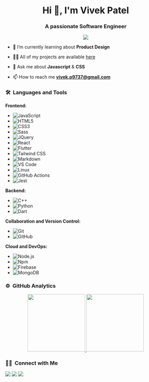 <h1 align="center">Hi 👋, I'm Vivek Patel</h1>
<h3 align="center">A passionate Software Engineer</h3>
	
<p align="center">
  <img src="https://komarev.com/ghpvc/?username=vivek9patel&color=blueviolet&style=flat">
</p>

- 🌱 I’m currently learning about **Product Design**

- 👨‍💻 All of my projects are available [here](https://www.vivek9patel.com/projects)

- 💬 Ask me about **Javascript** & **CSS**

- 📫 How to reach me **vivek.p9737@gmail.com**


	
### 🛠 &nbsp;Languages and Tools

**Frontend:**
- ![JavaScript](https://img.shields.io/badge/-JavaScript-%23F7DF1C?style=for-the-badge&logo=javascript&logoColor=000000&labelColor=%23F7DF1C&color=%23FFCE5A)
- ![HTML5](https://img.shields.io/badge/-HTML5-%23E44D27?style=for-the-badge&logo=html5&logoColor=ffffff)
- ![CSS3](https://img.shields.io/badge/-CSS3-%231572B6?style=for-the-badge&logo=css3)
- ![Sass](https://img.shields.io/badge/-Sass-%23CC6699?style=for-the-badge&logo=sass&logoColor=ffffff)
- ![JQuery](https://img.shields.io/badge/jQuery-0769AD?style=for-the-badge&logo=jquery&logoColor=white)
- ![React](https://img.shields.io/badge/-React-61DAFB?style=for-the-badge&logo=react&logoColor=ffffff)
- ![Flutter](https://img.shields.io/badge/Flutter-02569B?style=for-the-badge&logo=flutter&logoColor=white)
- ![Tailwind CSS](https://img.shields.io/badge/Tailwind_CSS-38B2AC?style=for-the-badge&logo=tailwind-css&logoColor=white)
- ![Markdown](https://img.shields.io/badge/Markdown-000000?style=for-the-badge&logo=markdown&logoColor=white)
- ![VS Code](http://img.shields.io/badge/-VS%20Code-007ACC?style=for-the-badge&logo=visual-studio-code&logoColor=ffffff)
- ![Linux](http://img.shields.io/badge/-Linux-0078D6?style=for-the-badge&logo=linux&logoColor=ffffff)
- ![GitHub Actions](https://img.shields.io/badge/GitHub%20Actions-2088FF?style=for-the-badge&logo=github-actions&logoColor=white)
- ![Jest](https://img.shields.io/badge/Jest-C21325?style=for-the-badge&logo=jest&logoColor=white)

**Backend:**
- ![C++](https://img.shields.io/badge/C%2B%2B-00599C?style=for-the-badge&logo=c%2B%2B&logoColor=white)
- ![Python](http://img.shields.io/badge/-Python-3776AB?style=for-the-badge&logo=python&logoColor=ffffff)
- ![Dart](https://img.shields.io/badge/Dart-0175C2?style=for-the-badge&logo=dart&logoColor=white)

**Collaboration and Version Control:**
- ![Git](https://img.shields.io/badge/-Git-%23F05032?style=for-the-badge&logo=git&logoColor=%23ffffff)
- ![GitHub](https://img.shields.io/badge/-GitHub-181717?style=for-the-badge&logo=github)

**Cloud and DevOps:**
- ![Node.js](https://img.shields.io/badge/-Nodejs-339933?style=for-the-badge&logo=Node.js&logoColor=ffffff)
- ![Npm](https://img.shields.io/badge/-npm-CB3837?style=for-the-badge&logo=npm)
- ![Firebase](https://img.shields.io/badge/-Firebase-FFCA28?style=for-the-badge&logo=firebase&logoColor=ffffff)
- ![MongoDB](https://img.shields.io/badge/MongoDB-4EA94B?style=for-the-badge&logo=mongodb&logoColor=white)


### ⚙️ &nbsp;GitHub Analytics

<p align="center">
<a href="https://github.com/vivek9patel">
  <img height="180em" src="https://github-readme-stats-eight-theta.vercel.app/api?username=vivek9patel&show_icons=true&theme=algolia&include_all_commits=true&count_private=true"/>
  <img height="180em" src="https://github-readme-stats-eight-theta.vercel.app/api/top-langs/?username=vivek9patel&layout=compact&langs_count=8&theme=algolia"/>
</a>
</p>

### 🤝🏻 &nbsp;Connect with Me

<p>
<!-- <a href="https://www.vivek9patel.com"><img src="https://img.shields.io/badge/-adityavsingh.com-3423A6?style=for-the-badge&logo=Google-Chrome&logoColor=white"/></a> -->
<a href="https://linkedin.com/in/vivek9patel"><img src="https://img.shields.io/badge/-vivek9patel-0077B5?style=flat&logo=Linkedin&logoColor=white"/></a>
<a href="mailto:vivek.p9737@gmail.com"><img src="https://img.shields.io/badge/-vivek.p9737@gmail.com-D14836?style=flat&logo=Gmail&logoColor=white"/></a>
<a href="https://twitter.com/vivek9patel"><img src="https://img.shields.io/badge/-@vivek9patel-1877F2?style=flat&logo=Twitter&logoColor=white"/></a>
</p>
<!-- <p align="center"><img align="center" src="https://github-readme-streak-stats.herokuapp.com/?user=vivek9patel&" alt="vivek9patel" /></p> -->
